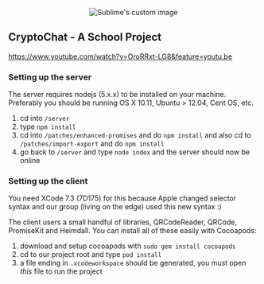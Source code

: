 <p align="center">
  <img src="http://i.imgur.com/jRx1xyX.png" alt="Sublime's custom image"/>
</p>

## CryptoChat - A School Project

https://www.youtube.com/watch?v=OroRRxt-LG8&feature=youtu.be

### Setting up the server

The server requires nodejs (5.x.x) to be installed on your machine. Preferably you should be running OS X 10.11, Ubuntu > 12.04, Cent OS, etc.

1. cd into `/server`
2. type `npm install`
3. cd into `/patches/enhanced-promises` and do `npm install` and also cd to `/patches/import-export` and do `npm install`
4. go back to `/server` and type `node index` and the server should now be online

### Setting up the client

You need XCode 7.3 (7D175) for this because Apple changed selector syntax and our group (living on the edge) used this new syntax :)

The client users a small handful of libraries, QRCodeReader, QRCode, PromiseKit and Heimdall. You can install all of these easily with Cocoapods:

1. download and setup cocoapods with `sudo gem install cocoapods`
2. cd to our project root and type `pod install`
3. a file ending in `.xcodeworkspace` should be generated, you must open *this* file to run the project
